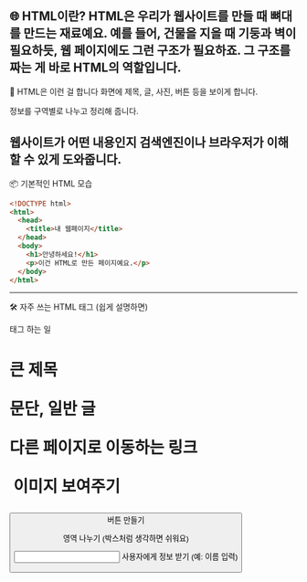 🌐 HTML이란? HTML은 우리가 웹사이트를 만들 때 뼈대를 만드는 재료예요. 예를 들어, 건물을 지을 때 기둥과 벽이 필요하듯, 웹 페이지에도 그런 구조가 필요하죠. 그 구조를 짜는 게 바로 HTML의 역할입니다.
---
🧱 HTML은 이런 걸 합니다
화면에 제목, 글, 사진, 버튼 등을 보이게 합니다.

정보를 구역별로 나누고 정리해 줍니다.

웹사이트가 어떤 내용인지 검색엔진이나 브라우저가 이해할 수 있게 도와줍니다.
---
📦 기본적인 HTML 모습
```html
<!DOCTYPE html>
<html>
  <head>
    <title>내 웹페이지</title>
  </head>
  <body>
    <h1>안녕하세요!</h1>
    <p>이건 HTML로 만든 페이지예요.</p>
  </body>
</html>
```
---
🛠 자주 쓰는 HTML 태그 (쉽게 설명하면)

태그	하는 일

<h1>	큰 제목
  
<p>	문단, 일반 글

<a>	다른 페이지로 이동하는 링크

<img>	이미지 보여주기

<button>	버튼 만들기

<div>	영역 나누기 (박스처럼 생각하면 쉬워요)
  
<input>	사용자에게 정보 받기 (예: 이름 입력)


